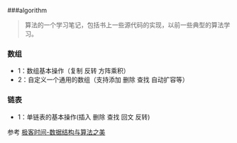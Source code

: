###algorithm
 > 算法的一个学习笔记，包括书上一些源代码的实现，以前一些典型的算法学习。
 
### 数组
   * 1：数组基本操作（复制 反转 方阵乘积）
   * 2：自定义一个通用的数组（支持添加 删除 查找 自动扩容等）
   
   
   
### 链表
   * 1：单链表的基本操作(插入 删除 查找 回文 反转)
   
   

参考  [极客时间-数据结构与算法之美]()